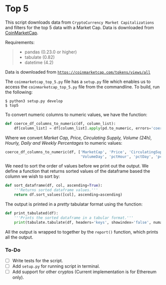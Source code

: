 # Top 5

This script downloads data from `CryptoCurrency Market Capitalizations` and filters for the top 5 data with a Market Cap. Data is downloaded from [CoinMarketCap](https://coinmarketcap.com/).

Requirements:
>- pandas (0.23.0 or higher)
>- tabulate (0.82)
>- datetime (4.2)

Data is downloaded from [`https://coinmarketcap.com/tokens/views/all`](https://coinmarketcap.com/tokens/views/all)

The `coinmarketcap_top_5.py` file has a `setup.py` file which enables us to access the `coinmarketcap_top_5.py` file from the commandline. To build, run the following:
```shell
$ python3 setup.py develop
$ top5
```

To convert numeric columns to numeric values, we have the function:
```python
def coerce_df_columns_to_numeric(df, column_list):
    df[column_list] = df[column_list].apply(pd.to_numeric, errors='coerce')
```

Where we convert _Market Cap, Price, Circulating Supply, Volume (24h), Hourly, Daily and Weekly Percentages_ to numeric values:
```python
coerce_df_columns_to_numeric(df, ['MarketCap', 'Price', 'CirculatingSupply',
                                  'VolumeDay', 'pctHour', 'pctDay', 'pctWeek'])
```

We need to sort the order of values before we print out the output. We define a function that returns sorted values of the dataframe based the column we wish to sort by:
```python
def sort_dataframe(df, col, ascending=True):
    '''Returns sorted dataframe values.'''
    return df.sort_values([col], ascending=ascending)
```

The output is printed in a _pretty_ tabulatar format using the function:
```python
def print_tabulated(df):
    '''Prints the sorted dataframe in a tabular format.'''
    print(tabulate.tabulate(df, headers='keys', showindex='false', numalign='right'))
```

All the output is wrapped to together by the `report()` function, which prints all the output.


### To-Do

- [ ] Write tests for the script.
- [ ] Add `setup.py` for running script in terminal.
- [ ] Add support for other cryptos (Current implementation is for Ethereum only).